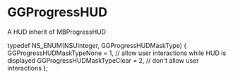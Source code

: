 # GGProgressHUD
A HUD inherit of MBProgressHUD

typedef NS_ENUM(NSUInteger, GGProgressHUDMaskType) {
    GGProgressHUDMaskTypeNone = 1,  // allow user interactions while HUD is displayed
    GGProgressHUDMaskTypeClear = 2,     // don't allow user interactions
};
